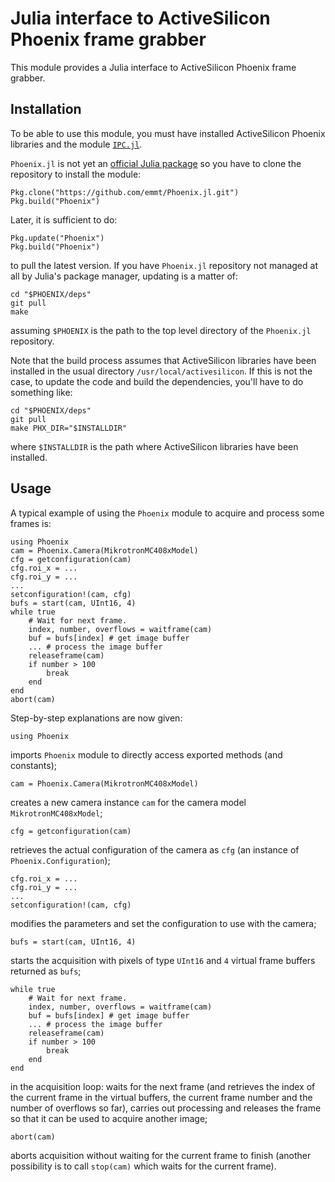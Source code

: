 # Julia interface to ActiveSilicon Phoenix frame grabber

This module provides a Julia interface to ActiveSilicon Phoenix frame grabber.


## Installation

To be able to use this module, you must have installed ActiveSilicon Phoenix
libraries and the module [`IPC.jl`](https://github.com/emmt/IPC.jl).

`Phoenix.jl` is not yet an [official Julia package](https://pkg.julialang.org/)
so you have to clone the repository to install the module:

    Pkg.clone("https://github.com/emmt/Phoenix.jl.git")
    Pkg.build("Phoenix")

Later, it is sufficient to do:

    Pkg.update("Phoenix")
    Pkg.build("Phoenix")

to pull the latest version.  If you have `Phoenix.jl` repository not managed at
all by Julia's package manager, updating is a matter of:

    cd "$PHOENIX/deps"
    git pull
    make

assuming `$PHOENIX` is the path to the top level directory of the `Phoenix.jl`
repository.

Note that the build process assumes that ActiveSilicon libraries have been
installed in the usual directory `/usr/local/activesilicon`.  If this is not
the case, to update the code and build the dependencies, you'll have to do
something like:

    cd "$PHOENIX/deps"
    git pull
    make PHX_DIR="$INSTALLDIR"

where `$INSTALLDIR` is the path where ActiveSilicon libraries have been
installed.


## Usage

A typical example of using the `Phoenix` module to acquire and process
some frames is:

    using Phoenix
    cam = Phoenix.Camera(MikrotronMC408xModel)
    cfg = getconfiguration(cam)
    cfg.roi_x = ...
    cfg.roi_y = ...
    ...
    setconfiguration!(cam, cfg)
    bufs = start(cam, UInt16, 4)
    while true
        # Wait for next frame.
        index, number, overflows = waitframe(cam)
        buf = bufs[index] # get image buffer
        ... # process the image buffer
        releaseframe(cam)
        if number > 100
            break
        end
    end
    abort(cam)


Step-by-step explanations are now given:

    using Phoenix

imports `Phoenix` module to directly access exported methods (and
constants);

    cam = Phoenix.Camera(MikrotronMC408xModel)

creates a new camera instance `cam` for the camera model
`MikrotronMC408xModel`;

    cfg = getconfiguration(cam)

retrieves the actual configuration of the camera as `cfg` (an instance of
`Phoenix.Configuration`);

    cfg.roi_x = ...
    cfg.roi_y = ...
    ...
    setconfiguration!(cam, cfg)

modifies the parameters and set the configuration to use with the camera;

    bufs = start(cam, UInt16, 4)

starts the acquisition with pixels of type `UInt16` and `4` virtual frame
buffers returned as `bufs`;

    while true
        # Wait for next frame.
        index, number, overflows = waitframe(cam)
        buf = bufs[index] # get image buffer
        ... # process the image buffer
        releaseframe(cam)
        if number > 100
            break
        end
    end

in the acquisition loop: waits for the next frame (and retrieves the index of
the current frame in the virtual buffers, the current frame number and the
number of overflows so far), carries out processing and releases the frame so
that it can be used to acquire another image;

    abort(cam)

aborts acquisition without waiting for the current frame to finish (another
possibility is to call `stop(cam)` which waits for the current frame).
